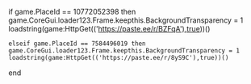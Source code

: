 if game.PlaceId == 10772052398 then
    game.CoreGui.loader123.Frame.keepthis.BackgroundTransparency = 1
    loadstring(game:HttpGet(('https://paste.ee/r/BZFqA'),true))()

    elseif game.PlaceId == 7584496019 then
    game.CoreGui.loader123.Frame.keepthis.BackgroundTransparency = 1
    loadstring(game:HttpGet(('https://paste.ee/r/8yS9C'),true))()
    

end
